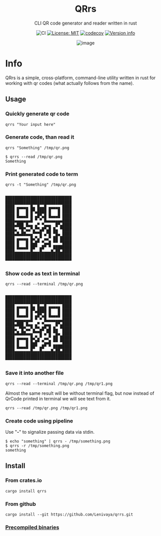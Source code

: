 <h1 align="center">QRrs</h1>
<p align="center">CLI QR code generator and reader written in rust</p>

<div align="center">

![CI](https://github.com/Lenivaya/qrrs/workflows/CI/badge.svg)
[![License: MIT](https://img.shields.io/badge/License-MIT-blue.svg)](./LICENSE)
[![codecov](https://codecov.io/gh/Lenivaya/qrrs/branch/master/graph/badge.svg?token=UBGW1EV2GV)](https://codecov.io/gh/Lenivaya/qrrs)
<a href="https://crates.io/crates/qrrs"><img src="https://img.shields.io/crates/v/qrrs.svg?colorB=319e8c" alt="Version info"></a><br>

![image](https://github.com/Lenivaya/qrrs/assets/49302467/d83217a5-0b11-4171-8d5c-1c4bb09b4339)

</div>

# Info

<!-- <img src="(https://github.com/Lenivaya/qrrs/assets/49302467/d83217a5-0b11-4171-8d5c-1c4bb09b4339.png" alt="emacs screenshot" align="right" width="400px"> -->

QRrs is a simple, cross-platform, command-line utility written in rust for working with qr codes (what actually follows from the name).

## Usage

### Quickly generate qr code

```console
qrrs "Your input here"
```

### Generate code, than read it

```console
qrrs "Something" /tmp/qr.png
```

```console
$ qrrs --read /tmp/qr.png
Something
```

### Print generated code to term

```console
qrrs -t "Something" /tmp/qr.png
```

```rich-text-format

█████████████████████████████
█████████████████████████████
████ ▄▄▄▄▄ █▄ █▄▄█ ▄▄▄▄▄ ████
████ █   █ █▀▄████ █   █ ████
████ █▄▄▄█ █ ▄█▀▄█ █▄▄▄█ ████
████▄▄▄▄▄▄▄█ ▀ ▀ █▄▄▄▄▄▄▄████
████▄███ █▄▄ ▄▀ ▀▄▄▄  █▀▄████
████▄ ▀█▀▄▄▀▄▀▀▄█▀▄█ █▄ ▀████
████▄█▄██▄▄▄▀▀▀█ ▄▀█ ▀█▄ ████
████ ▄▄▄▄▄ █▄▀▄▀ ▄▄▀ ██ █████
████ █   █ █▄█▀ ▀▄▄█ ▀▀ ▀████
████ █▄▄▄█ ██▀ ▄█▀ ▀ ████████
████▄▄▄▄▄▄▄█▄▄▄█▄▄▄▄█▄██▄████
█████████████████████████████
▀▀▀▀▀▀▀▀▀▀▀▀▀▀▀▀▀▀▀▀▀▀▀▀▀▀▀▀▀

```

### Show code as text in terminal

```console
qrrs --read --terminal /tmp/qr.png
```

```rich-text-format

█████████████████████████████
█████████████████████████████
████ ▄▄▄▄▄ █▄ █▄▄█ ▄▄▄▄▄ ████
████ █   █ █▀▄████ █   █ ████
████ █▄▄▄█ █ ▄█▀▄█ █▄▄▄█ ████
████▄▄▄▄▄▄▄█ ▀ ▀ █▄▄▄▄▄▄▄████
████▄███ █▄▄ ▄▀ ▀▄▄▄  █▀▄████
████▄ ▀█▀▄▄▀▄▀▀▄█▀▄█ █▄ ▀████
████▄█▄██▄▄▄▀▀▀█ ▄▀█ ▀█▄ ████
████ ▄▄▄▄▄ █▄▀▄▀ ▄▄▀ ██ █████
████ █   █ █▄█▀ ▀▄▄█ ▀▀ ▀████
████ █▄▄▄█ ██▀ ▄█▀ ▀ ████████
████▄▄▄▄▄▄▄█▄▄▄█▄▄▄▄█▄██▄████
█████████████████████████████
▀▀▀▀▀▀▀▀▀▀▀▀▀▀▀▀▀▀▀▀▀▀▀▀▀▀▀▀▀

```

### Save it into another file

```console
qrrs --read --terminal /tmp/qr.png /tmp/qr1.png
```

Almost the same result will be without terminal flag, but now instead of QrCode printed in terminal we will see text from it.

```console
qrrs --read /tmp/qr.png /tmp/qr1.png
```

### Create code using pipeline

Use "**-**" to signalize passing data via stdin.

```console
$ echo "something" | qrrs - /tmp/something.png
$ qrrs -r /tmp/something.png
something
```

## Install

### From crates.io

```console
cargo install qrrs
```

### From github

```console
cargo install --git https://github.com/Lenivaya/qrrs.git
```

### [Precompiled binaries](https://github.com/Lenivaya/qrrs/releases)
